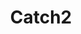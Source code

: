 ---
git: https://github.com/catchorg/Catch2
logohandle: github_catch2
sort: catch2
title: Catch2
website: https://github.com/catchorg/Catch2
---